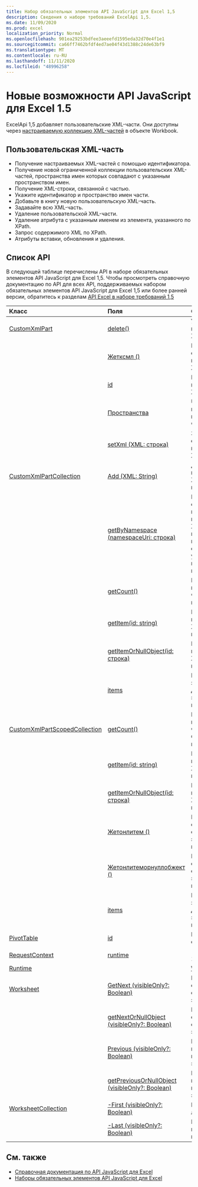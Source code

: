 ```yaml
---
title: Набор обязательных элементов API JavaScript для Excel 1,5
description: Сведения о наборе требований ExcelApi 1,5.
ms.date: 11/09/2020
ms.prod: excel
localization_priority: Normal
ms.openlocfilehash: 901ea29253bdfee3aeeefd1595eda32d70e4f1e1
ms.sourcegitcommit: ca66ff7462bfdf4ed7ae04f43d1388c24de63bf9
ms.translationtype: MT
ms.contentlocale: ru-RU
ms.lasthandoff: 11/11/2020
ms.locfileid: "48996258"
---
```

# <a name="whats-new-in-excel-javascript-api-15"></a>Новые возможности API JavaScript для Excel 1.5

ExcelApi 1,5 добавляет пользовательские XML-части. Они доступны через [настраиваемую коллекцию XML-частей](/javascript/api/excel/excel.workbook#customxmlparts) в объекте Workbook.

## <a name="custom-xml-part"></a>Пользовательская XML-часть

* Получение настраиваемых XML-частей с помощью идентификатора.
* Получение новой ограниченной коллекции пользовательских XML-частей, пространства имен которых совпадают с указанным пространством имен.
* Получение XML-строки, связанной с частью.
* Укажите идентификатор и пространство имен части.
* Добавьте в книгу новую пользовательскую XML-часть.
* Задавайте всю XML-часть.
* Удаление пользовательской XML-части.
* Удаление атрибута с указанным именем из элемента, указанного по XPath.
* Запрос содержимого XML по XPath.
* Атрибуты вставки, обновления и удаления.

## <a name="api-list"></a>Список API

В следующей таблице перечислены API в наборе обязательных элементов API JavaScript для Excel 1,5. Чтобы просмотреть справочную документацию по API для всех API, поддерживаемых набором обязательных элементов API JavaScript для Excel 1,5 или более ранней версии, обратитесь к разделам [API Excel в наборе требований 1,5](/javascript/api/excel?view=excel-js-1.5&preserve-view=true)

| Класс | Поля | Описание |
|:---|:---|:---|
|[CustomXmlPart](/javascript/api/excel/excel.customxmlpart)|[delete()](/javascript/api/excel/excel.customxmlpart#delete--)|Удаляет пользовательскую XML-часть.|
||[Жетксмл ()](/javascript/api/excel/excel.customxmlpart#getxml--)|Получает полное содержимое пользовательской XML-части.|
||[id](/javascript/api/excel/excel.customxmlpart#id)|ИДЕНТИФИКАТОР пользовательской XML-части.|
||[Пространства](/javascript/api/excel/excel.customxmlpart#namespaceuri)|URI пространства имен настраиваемой части XML.|
||[setXml (XML: строка)](/javascript/api/excel/excel.customxmlpart#setxml-xml-)|Задает полное содержимое пользовательской XML-части.|
|[CustomXmlPartCollection](/javascript/api/excel/excel.customxmlpartcollection)|[Add (XML: String)](/javascript/api/excel/excel.customxmlpartcollection#add-xml-)|Добавляет новую пользовательскую XML-часть в книгу.|
||[getByNamespace (namespaceUri: строка)](/javascript/api/excel/excel.customxmlpartcollection#getbynamespace-namespaceuri-)|Получает новую ограниченную коллекцию пользовательских XML-частей, пространства имен которых совпадают с указанным пространством имен.|
||[getCount()](/javascript/api/excel/excel.customxmlpartcollection#getcount--)|Получает количество частей CustomXml в коллекции.|
||[getItem(id: string)](/javascript/api/excel/excel.customxmlpartcollection#getitem-id-)|Получает пользовательскую XML-часть по идентификатору.|
||[getItemOrNullObject(id: строка)](/javascript/api/excel/excel.customxmlpartcollection#getitemornullobject-id-)|Получает пользовательскую XML-часть по идентификатору.|
||[items](/javascript/api/excel/excel.customxmlpartcollection#items)|Получает загруженные дочерние элементы в этой коллекции.|
|[CustomXmlPartScopedCollection](/javascript/api/excel/excel.customxmlpartscopedcollection)|[getCount()](/javascript/api/excel/excel.customxmlpartscopedcollection#getcount--)|Получает количество частей CustomXML в этой коллекции.|
||[getItem(id: string)](/javascript/api/excel/excel.customxmlpartscopedcollection#getitem-id-)|Получает пользовательскую XML-часть по идентификатору.|
||[getItemOrNullObject(id: строка)](/javascript/api/excel/excel.customxmlpartscopedcollection#getitemornullobject-id-)|Получает пользовательскую XML-часть по идентификатору.|
||[Жетонлитем ()](/javascript/api/excel/excel.customxmlpartscopedcollection#getonlyitem--)|Если коллекция содержит ровно один элемент, этот метод возвращает его.|
||[Жетонлитеморнуллобжект ()](/javascript/api/excel/excel.customxmlpartscopedcollection#getonlyitemornullobject--)|Если коллекция содержит ровно один элемент, этот метод возвращает его.|
||[items](/javascript/api/excel/excel.customxmlpartscopedcollection#items)|Получает загруженные дочерние элементы в этой коллекции.|
|[PivotTable](/javascript/api/excel/excel.pivottable)|[id](/javascript/api/excel/excel.pivottable#id)|Идентификатор сводной таблицы.|
|[RequestContext](/javascript/api/excel/excel.requestcontext)|[runtime](/javascript/api/excel/excel.requestcontext#runtime)|[API Set: ExcelApi 1,5]|
|[Runtime](/javascript/api/excel/excel.runtime)||[Workbook](/javascript/api/excel/excel.workbook)|[customXmlParts](/javascript/api/excel/excel.workbook#customxmlparts)|Представляет коллекцию настраиваемых XML-частей, которые содержит эта книга.|
|[Worksheet](/javascript/api/excel/excel.worksheet)|[GetNext (visibleOnly?: Boolean)](/javascript/api/excel/excel.worksheet#getnext-visibleonly-)|Получает лист, следующий по отношению к элементу.|
||[getNextOrNullObject (visibleOnly?: Boolean)](/javascript/api/excel/excel.worksheet#getnextornullobject-visibleonly-)|Получает лист, следующий по отношению к элементу.|
||[Previous (visibleOnly?: Boolean)](/javascript/api/excel/excel.worksheet#getprevious-visibleonly-)|Получает лист, который предшествует этому.|
||[getPreviousOrNullObject (visibleOnly?: Boolean)](/javascript/api/excel/excel.worksheet#getpreviousornullobject-visibleonly-)|Получает лист, который предшествует этому.|
|[WorksheetCollection](/javascript/api/excel/excel.worksheetcollection)|[-First (visibleOnly?: Boolean)](/javascript/api/excel/excel.worksheetcollection#getfirst-visibleonly-)|Получает первый лист в коллекции.|
||[-Last (visibleOnly?: Boolean)](/javascript/api/excel/excel.worksheetcollection#getlast-visibleonly-)|Получает последний лист в коллекции.|

## <a name="see-also"></a>См. также

- [Справочная документация по API JavaScript для Excel](/javascript/api/excel?view=excel-js-1.5&preserve-view=true)
- [Наборы обязательных элементов API JavaScript для Excel](excel-api-requirement-sets.md)
